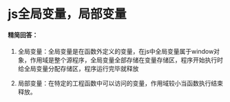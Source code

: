 # js全局变量，局部变量

#### 精简回答：

1. 全局变量：全局变量是在函数外定义的变量，在js中全局变量属于window对象，作用域是整个源程序，全局变量全部存储在变量存储区，程序开始执行时给全局变量分配存储区，程序运行完毕就释放

2. 局部变量：在特定的工程函数中可以访问的变量，作用域较小当函数执行结束释放。


